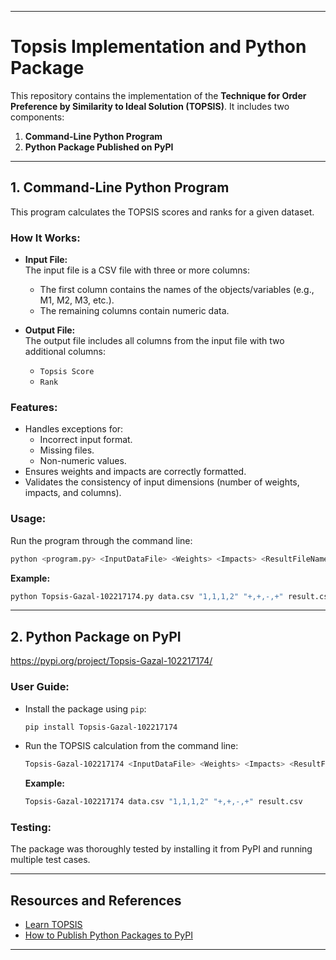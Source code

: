 
---

# Topsis Implementation and Python Package

This repository contains the implementation of the **Technique for Order Preference by Similarity to Ideal Solution (TOPSIS)**. It includes two components:

1. **Command-Line Python Program**  
2. **Python Package Published on PyPI**

---

## 1. Command-Line Python Program

This program calculates the TOPSIS scores and ranks for a given dataset.  

### How It Works:
- **Input File:**  
  The input file is a CSV file with three or more columns:
  - The first column contains the names of the objects/variables (e.g., M1, M2, M3, etc.).
  - The remaining columns contain numeric data.

- **Output File:**  
  The output file includes all columns from the input file with two additional columns:
  - `Topsis Score`
  - `Rank`

### Features:
- Handles exceptions for:
  - Incorrect input format.
  - Missing files.
  - Non-numeric values.
- Ensures weights and impacts are correctly formatted.
- Validates the consistency of input dimensions (number of weights, impacts, and columns).

### Usage:
Run the program through the command line:

```bash
python <program.py> <InputDataFile> <Weights> <Impacts> <ResultFileName>
```

**Example:**

```bash
python Topsis-Gazal-102217174.py data.csv "1,1,1,2" "+,+,-,+" result.csv
```

---

## 2. Python Package on PyPI

https://pypi.org/project/Topsis-Gazal-102217174/ 

### User Guide:
- Install the package using `pip`:
  ```bash
  pip install Topsis-Gazal-102217174
  ```
- Run the TOPSIS calculation from the command line:
  ```bash
  Topsis-Gazal-102217174 <InputDataFile> <Weights> <Impacts> <ResultFileName>
  ```
  **Example:**
  ```bash
  Topsis-Gazal-102217174 data.csv "1,1,1,2" "+,+,-,+" result.csv
  ```

### Testing:
The package was thoroughly tested by installing it from PyPI and running multiple test cases.

---


## Resources and References
- [Learn TOPSIS](https://www.youtube.com/watch?v=kfcN7MuYVeI)
- [How to Publish Python Packages to PyPI](https://medium.com/@joel.barmettler/how-to-upload-your-python-package-to-pypi-65edc5fe9c56)

---
